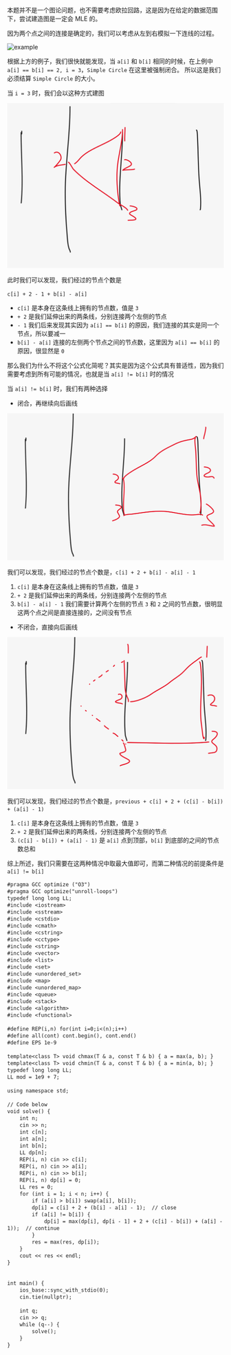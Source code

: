 本题并不是一个图论问题，也不需要考虑欧拉回路，这是因为在给定的数据范围下，尝试建造图是一定会 MLE 的。

因为两个点之间的连接是确定的，我们可以考虑从左到右模拟一下连线的过程。

![example](https://espresso.codeforces.com/1dc015f60ad1cccb3037b675457a2685d54fee18.png)

根据上方的例子，我们很快就能发现，当 `a[i]` 和 `b[i]` 相同的时候，在上例中`a[i] == b[i] == 2, i = 3`，`Simple Circle` 在这里被强制闭合。
所以这是我们必须结算 `Simple Circle` 的大小。

当 `i = 3` 时，我们会以这种方式建图

![img.png](../../assets/1476C1.png)

此时我们可以发现，我们经过的节点个数是

`c[i] + 2 - 1 + b[i] - a[i]`

- `c[i]` 是本身在这条线上拥有的节点数，值是 `3`
- `+ 2` 是我们延伸出来的两条线，分别连接两个左侧的节点
- `- 1` 我们后来发现其实因为 `a[i] == b[i]` 的原因，我们连接的其实是同一个节点，所以要减一
- `b[i] - a[i]` 连接的左侧两个节点之间的节点数，这里因为 `a[i] == b[i]` 的原因，很显然是 `0`

那么我们为什么不将这个公式化简呢？其实是因为这个公式具有普适性，因为我们需要考虑到所有可能的情况，也就是当 `a[i] != b[i]` 时的情况

当 `a[i] != b[i]` 时，我们有两种选择
- 闭合，再继续向后画线

![img.png](../../assets/1476C2.png)

我们可以发现，我们经过的节点个数是，`c[i] + 2 + b[i] - a[i] - 1`

1. `c[i]` 是本身在这条线上拥有的节点数，值是 `3`
2. `+ 2` 是我们延伸出来的两条线，分别连接两个左侧的节点
3. `b[i] - a[i] - 1` 我们需要计算两个左侧的节点 `3` 和 `2` 之间的节点数，很明显这两个点之间是直接连接的，之间没有节点
- 不闭合，直接向后画线

![img.png](../../assets/1476C3.png)

我们可以发现，我们经过的节点个数是，`previous + c[i] + 2 + (c[i] - b[i]) + (a[i] - 1)`
1. `c[i]` 是本身在这条线上拥有的节点数，值是 `3`
2. `+ 2` 是我们延伸出来的两条线，分别连接两个左侧的节点
3. `(c[i] - b[i]) + (a[i] - 1)` 是 `a[i]` 点到顶部，`b[i]` 到底部的之间的节点数总和

综上所述，我们只需要在这两种情况中取最大值即可，而第二种情况的前提条件是 `a[i] != b[i]`

```
#pragma GCC optimize ("O3")
#pragma GCC optimize("unroll-loops")
typedef long long LL;
#include <iostream> 
#include <sstream> 
#include <cstdio> 
#include <cmath> 
#include <cstring> 
#include <cctype> 
#include <string> 
#include <vector> 
#include <list> 
#include <set> 
#include <unordered_set>
#include <map> 
#include <unordered_map>
#include <queue> 
#include <stack> 
#include <algorithm> 
#include <functional> 

#define REP(i,n) for(int i=0;i<(n);i++)
#define all(cont) cont.begin(), cont.end()
#define EPS 1e-9

template<class T> void chmax(T & a, const T & b) { a = max(a, b); } 
template<class T> void chmin(T & a, const T & b) { a = min(a, b); } 
typedef long long LL;
LL mod = 1e9 + 7;
 
using namespace std;
 
// Code below
void solve() {
    int n;
    cin >> n;
    int c[n];
    int a[n];
    int b[n];
    LL dp[n];
    REP(i, n) cin >> c[i];   
    REP(i, n) cin >> a[i];
    REP(i, n) cin >> b[i];
    REP(i, n) dp[i] = 0;
    LL res = 0;
    for (int i = 1; i < n; i++) {
        if (a[i] > b[i]) swap(a[i], b[i]);
        dp[i] = c[i] + 2 + (b[i] - a[i] - 1);  // close
        if (a[i] != b[i]) {
            dp[i] = max(dp[i], dp[i - 1] + 2 + (c[i] - b[i]) + (a[i] - 1));  // continue
        }
        res = max(res, dp[i]);
    }
    cout << res << endl;
}


int main() {
    ios_base::sync_with_stdio(0);
    cin.tie(nullptr);
 
    int q;
    cin >> q;
    while (q--) {
        solve();
    }
}
```